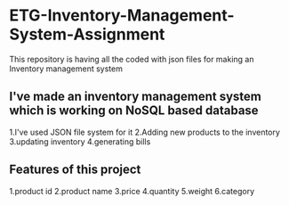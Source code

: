# ETG-Inventory-Management-System-Assignment
This repository is having all the coded with json files for making an Inventory management system

## I've made an inventory management system which is working on NoSQL based database
1.I've used JSON file system for it
2.Adding new products to the inventory
3.updating inventory
4.generating bills
## Features of this project 
1.product id
2.product name
3.price
4.quantity
5.weight
6.category

